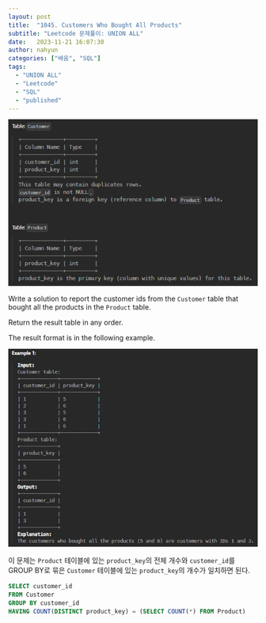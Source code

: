 ```yaml
---
layout: post
title:  "1045. Customers Who Bought All Products"
subtitle: "Leetcode 문제풀이: UNION ALL"
date:   2023-11-21 16:07:30
author: nahyun
categories: ["배움", "SQL"]
tags:
  - "UNION ALL"
  - "Leetcode"
  - "SQL"
  - "published"
---
```



![Image Alt photo_exhibition](/assets/img/231121/leetcode_11.png)

Write a solution to report the customer ids from the ```Customer``` table that bought all the products in the ```Product``` table.

Return the result table in any order.

The result format is in the following example.

![Image Alt photo_exhibition](/assets/img/231121/leetcode_12.png)

이 문제는 ```Product``` 테이블에 있는 ```product_key```의 전체 개수와 ```customer_id```를 GROUP BY로 묶은 ```Customer``` 테이블에 있는  ```product_key```의 개수가 일치하면 된다.



```sql
SELECT customer_id
FROM Customer
GROUP BY customer_id
HAVING COUNT(DISTINCT product_key) = (SELECT COUNT(*) FROM Product)
  ```